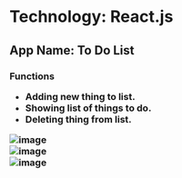 <h1> Technology: React.js</h1>
<h2>App Name: To Do List </h2>
<h3> Functions </h>
<ul>
    <li>
    Adding new thing to list.
    </li>
    <li>
    Showing list of things to do.
    </li>
    <li>
    Deleting thing from list.
    </li>
</ul>

![image](https://user-images.githubusercontent.com/93492863/178101676-9c6848c8-a8f8-4e25-9906-52f4d463adf2.png)
<br>
![image](https://user-images.githubusercontent.com/93492863/178101723-a254f10f-d287-4f4e-9996-5f9dc7b4eb0c.png)
<br>
![image](https://user-images.githubusercontent.com/93492863/178101748-00a6430f-9cf6-4b6b-8717-cde2633d7ed5.png)
